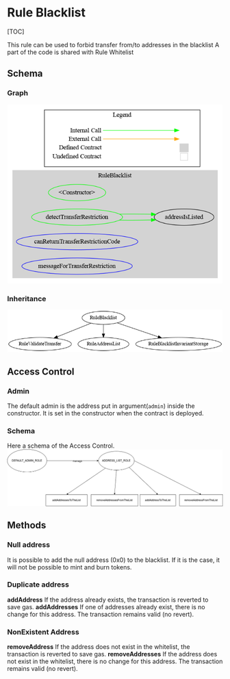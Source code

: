 # Rule Blacklist

[TOC]

This rule can be used to forbid transfer from/to addresses in the blacklist
A part of the code is shared with Rule Whitelist

## Schema

### Graph

![surya_graph_Blacklist](../surya/surya_graph/surya_graph_RuleBlacklist.sol.png)

### Inheritance

![surya_inheritance_RuleWhitelistWrapper.sol](../surya/surya_inheritance/surya_inheritance_RuleBlacklist.sol.png)

## Access Control

### Admin

The default admin is the address put in argument(`admin`) inside the constructor. It is set in the constructor when the contract is deployed.

### Schema

Here a schema of the Access Control.
![alt text](../security/accessControl/access-control-RuleWhitelist.png)





## Methods

### Null address
It is possible to add the null address (0x0) to the blacklist. If it is the case, it will not be possible to mint and burn tokens.

### Duplicate address

**addAddress**
If the address already exists, the transaction is reverted to save gas.
**addAddresses**
If one of addresses already exist, there is no change for this address. The transaction remains valid (no revert).

### NonExistent Address
**removeAddress**
If the address does not exist in the whitelist, the transaction is reverted to save gas.
**removeAddresses**
If the address does not exist in the whitelist, there is no change for this address. The transaction remains valid (no revert).
